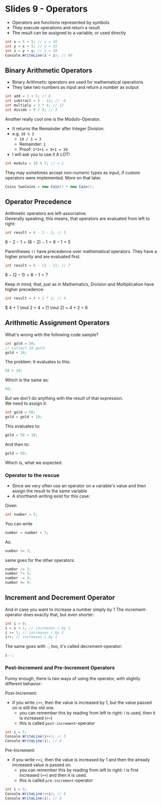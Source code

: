 # Slides 9 - Operators

- Operators are functions represented by symbols
- They execute operations and return a result
- The result can be assigned to a variable, or used directly

```cs
int x = 5 + 5; // x = 10
int y = x + 5; // y = 15
int z = y + y; // z = 30
Console.WriteLine(z + z); // 60
```

## Binary Arithmetic Operators

- Binary Arithmetic operators are used for mathematical operations
- They take two numbers as input and return a number as output

```cs
int add = 3 + 5; // 8
int subtract = 6 - 12; // -6
int multiply = 3 * 4; // 12
int divide = 9 / 3; // 3
```

Another really cool one is the Modulo-Operator.
- It returns the Remainder after Integer Division.
- e.g. `10 % 3`
  - `10 / 3 = 3`
  - Remainder: `1`
  - Proof: `3*3+1 = 9+1 = 10`
- I will ask you to use it A LOT!

```cs
int modulo = 10 % 3; // = 1
```

They may sometimes accept non-numeric types as input, if custom operators were implemented. More on that later.
```cs
Coins twoCoins = new Coin() + new Coin();
```

## Operator Precedence

Arithmetic operators are left-associative.\
Generally speaking, this means, that operators are evaluated from left to right:
```cs
int result = 8 - 2 - 1; // 5
```

$8 - 2 - 1 = (8 - 2) - 1 = 6 - 1 = 5$

Parentheses `()` have precedence over mathematical operators. They have a higher priority and are evaluated first.
```cs
int result = 8 - (2 - 1); // 7
```

$8 - (2 - 1) = 8 - 1 = 7$

Keep in mind, that, just as in Mathematics, Division and Multiplication have higher precedence:
```cs
int result = 4 + 1 * 2; // 6
```

$ 4 + 1 \mul 2 = 4 + (1 \mul 2) = 4 + 2 = 6

## Arithmetic Assignment Operators

What's wrong with the following code sample?

```cs
int gold = 50;
// collect 10 gold:
gold + 10;
```

The problem: It evaluates to this:

```cs
50 + 10;
```

Which is the same as:

```cs
60;
```

But we don't do anything with the result of that expression.\
We need to assign it:

```cs
int gold = 50;
gold = gold + 10;
```

This evaluates to:

```cs
gold = 50 + 10;
```

And then to:

```cs
gold = 60;
```

Which is, what we expected.

### Operator to the rescue

- Since we very often use an operator on a variable's value and then assign the result to the same variable
- A shorthand-writing exist for this case:

Given
```cs
int number = 5;
```

You can write

```cs
number = number + 3;
```

As:

```cs
number += 3;
```

same goes for the other operators:
```cs
number /= 2;
number *= 5;
number -= 3;
number %= 9;
```

## Increment and Decrement Operator

And in case you want to increase a number simply by 1
The increment-operator does exactly that, but even shorter:

```cs
int i = 0;
i = i + 1; // increases i by 1
i += 1; // increases i by 1
i++; // increases i by 1
```

The same goes with `-`, too, it's called decrement-operator:
```cs
i--;
```

### Post-Increment and Pre-Increment Operators

Funny enough, there is two ways of using the operator, with slightly different behavior:

Post-Increment:
- if you write `i++`, then the value is increased by 1, but the value passed on is still the old one.
  - you can remember this by reading from left to right: i is used, then it is increased (`++`)
  - this is called `post-increment`-operator
```cs
int i = 5;
Console.WriteLine(i++); // 5
Console.WriteLine(i); // 6
```

Pre-Increment:
- if you write `++i`, then the value is increased by 1 and then the already increased value is passed on.
  - you can remember this by reading from left to right: i is first increased (`++`) and then it is used.
  - this is called `pre-increment`-operator
```cs
int i = 5;
Console.WriteLine(++i); // 6
Console.WriteLine(i); // 6
```